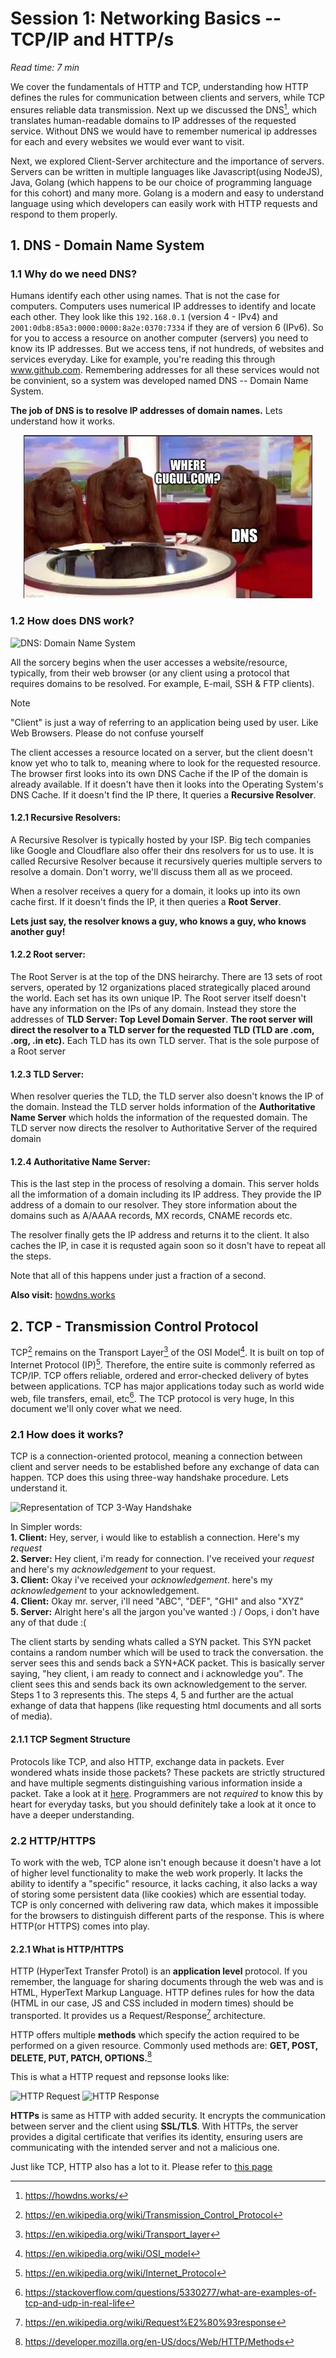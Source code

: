 # Session 1: Networking Basics -- TCP/IP and HTTP/s

*Read time: 7 min*

We cover the fundamentals of HTTP and TCP, understanding how HTTP defines the rules for communication between clients and servers, while TCP ensures reliable data transmission. Next up we discussed the DNS[^1], which translates human-readable domains to IP addresses of the requested service. Without DNS we would have to remember numerical ip addresses for each and every websites we would ever want to visit.

Next, we explored Client-Server architecture and the importance of servers. Servers can be written in multiple languages like Javascript(using NodeJS), Java, Golang (which happens to be our choice of programming language for this cohort) and many more. Golang is a modern and easy to understand language using which developers can easily work with HTTP requests and respond to them properly.

## 1. DNS - Domain Name System

### 1.1 Why do we need DNS?

Humans identify each other using names. That is not the case for computers. Computers uses numerical IP addresses to identify and locate each other. They look like this `192.168.0.1` (version 4 - IPv4) and `2001:0db8:85a3:0000:0000:8a2e:0370:7334` if they are of version 6 (IPv6). So for you to access a resource on another computer (servers) you need to know its IP addresses. But we access tens, if not hundreds, of websites and services everyday. Like for example, you're reading this through www.github.com. Remembering addresses for all these services would not be convinient, so a system was developed named DNS -- Domain Name System.

**The job of DNS is to resolve IP addresses of domain names.** Lets understand how it works.

<div align="center">
  <img src="./media/where-domain.png">
</div>

### 1.2 How does DNS work?

<picture>
  <source media="(prefers-color-scheme: dark)" srcset="./media/dns-dark.png">
  <source media="(prefers-color-scheme: light)" srcset="./media/dns-light.png">
  <img alt="DNS: Domain Name System" />
</picture>

All the sorcery begins when the user accesses a website/resource, typically, from their web browser (or any client using a protocol that requires domains to be resolved. For example, E-mail, SSH & FTP clients).

> [!NOTE]
> "Client" is just a way of referring to an application being used by user. Like Web Browsers. Please do not confuse yourself

The client accesses a resource located on a server, but the client doesn't know yet who to talk to, meaning where to look for the requested resource. The browser first looks into its own DNS Cache if the IP of the domain is already available. If it doesn't have then it looks into the Operating System's DNS Cache. If it doesn't find the IP there, It queries a **Recursive Resolver**.

#### 1.2.1 Recursive Resolvers:

A Recursive Resolver is typically hosted by your ISP. Big tech companies like Google and Cloudflare also offer their dns resolvers for us to use. It is called Recursive Resolver because it recursively queries multiple servers to resolve a domain. Don't worry, we'll discuss them all as we proceed.

When a resolver receives a query for a domain, it looks up into its own cache first. If it doesn't finds the IP, it then queries a **Root Server**.

**Lets just say, the resolver knows a guy, who knows a guy, who knows another guy!**

#### 1.2.2 Root server:

The Root Server is at the top of the DNS heirarchy. There are 13 sets of root servers, operated by 12 organizations placed strategically placed around the world. Each set has its own unique IP.
The Root server itself doesn't have any information on the IPs of any domain. Instead they store the addresses of **TLD Server: Top Level Domain Server**. **The root server will direct the resolver to a TLD server for the requested TLD (TLD are .com, .org, .in etc).** Each TLD has its own TLD server. That is the sole purpose of a Root server

#### 1.2.3 TLD Server:

When resolver queries the TLD, the TLD server also doesn't knows the IP of the domain. Instead the TLD server holds information of the **Authoritative Name Server** which holds the information of the requested domain. The TLD server now directs the resolver to Authoritative Server of the required domain

#### 1.2.4 Authoritative Name Server:

This is the last step in the process of resolving a domain. This server holds all the imformation of a domain including its IP address. They provide the IP address of a domain to our resolver. They store information about the domains such as A/AAAA records, MX records, CNAME records etc.

The resolver finally gets the IP address and returns it to the client. It also caches the IP, in case it is requsted again soon so it dosn't have to repeat all the steps.

Note that all of this happens under just a fraction of a second.

**Also visit:** [howdns.works](https://howdns.works/)

## 2. TCP - Transmission Control Protocol

TCP[^2] remains on the Transport Layer[^3] of the OSI Model[^4]. It is built on top of Internet Protocol (IP)[^5]. Therefore, the entire suite is commonly referred as TCP/IP. TCP offers reliable, ordered and error-checked delivery of bytes between applications. TCP has major applications today such as world wide web, file transfers, email, etc[^6]. The TCP protocol is very huge, In this document we'll only cover what we need.

### 2.1 How does it works?

TCP is a connection-oriented protocol, meaning a connection between client and server needs to be established before any exchange of data can happen. TCP does this using three-way handshake procedure. Lets understand it.

<picture>
  <source media="(prefers-color-scheme: dark)" srcset="./media/3wayhandshake-dark.png">
  <source media="(prefers-color-scheme: light)" srcset="./media/3wayhandshake-light.png">
  <img alt="Representation of TCP 3-Way Handshake" />
</picture>

In Simpler words: \
**1. Client:** Hey, server, i would like to establish a connection. Here's my _request_ \
**2. Server:** Hey client, i'm ready for connection. I've received your _request_ and here's my _acknowledgement_ to your request. \
**3. Client:** Okay i've received your _acknowledgement_. here's my _acknowledgement_ to your acknowledgement. \
**4. Client:** Okay mr. server, i'll need "ABC", "DEF", "GHI" and also "XYZ" \
**5. Server:** Alright here's all the jargon you've wanted :) / Oops, i don't have any of that dude :(

The client starts by sending whats called a SYN packet. This SYN packet contains a random number which will be used to track the conversation. the server sees this and sends back a SYN+ACK packet. This is basically server saying, "hey client, i am ready to connect and i acknowledge you". The client sees this and sends back its own acknowledgement to the server. \
Steps 1 to 3 represents this. The steps 4, 5 and further are the actual exhange of data that happens (like requesting html documents and all sorts of media).

#### 2.1.1 TCP Segment Structure

Protocols like TCP, and also HTTP, exchange data in packets. Ever wondered whats inside those packets? These packets are strictly structured and have multiple segments distinguishing various information inside a packet. Take a look at it [here](https://en.wikipedia.org/wiki/Transmission_Control_Protocol#TCP_segment_structure). Programmers are not _required_ to know this by heart for everyday tasks, but you should definitely take a look at it once to have a deeper understanding.

### 2.2 HTTP/HTTPS

To work with the web, TCP alone isn't enough because it doesn't have a lot of higher level functionality to make the web work properly. It lacks the ability to identify a "specific" resource, it lacks caching, it also lacks a way of storing some persistent data (like cookies) which are essential today. TCP is only concerned with delivering raw data, which makes it impossible for the browsers to distinguish different parts of the response. This is where HTTP(or HTTPS) comes into play.

#### 2.2.1 What is HTTP/HTTPS

HTTP (HyperText Transfer Protol) is an **application level** protocol. If you remember, the language for sharing documents through the web was and is HTML, HyperText Markup Language. HTTP defines rules for how the data (HTML in our case, JS and CSS included in modern times) should be transported. It provides us a Request/Response[^7] architecture.

HTTP offers multiple **methods** which specify the action required to be performed on a given resource. Commonly used methods are: **GET, POST, DELETE, PUT, PATCH, OPTIONS.**[^8]

This is what a HTTP request and repsonse looks like:

<picture>
  <source media="(prefers-color-scheme: dark)" srcset="./media/http-request-dark.png">
  <source media="(prefers-color-scheme: light)" srcset="./media/http-request-light.png">
  <img alt="HTTP Request" />
</picture>
<picture>
  <source media="(prefers-color-scheme: dark)" srcset="./media/http-response-dark.png">
  <source media="(prefers-color-scheme: light)" srcset="./media/http-response-light.png">
  <img alt="HTTP Response" />
</picture>

**HTTPs** is same as HTTP with added security. It encrypts the communication between server and the client using **SSL/TLS**. With HTTPs, the server provides a digital certificate that verifies its identity, ensuring users are communicating with the intended server and not a malicious one.

Just like TCP, HTTP also has a lot to it. Please refer to [this page](https://en.wikipedia.org/wiki/HTTP)

[^1]: https://howdns.works/
[^2]: https://en.wikipedia.org/wiki/Transmission_Control_Protocol
[^3]: https://en.wikipedia.org/wiki/Transport_layer
[^4]: https://en.wikipedia.org/wiki/OSI_model
[^5]: https://en.wikipedia.org/wiki/Internet_Protocol
[^6]: https://stackoverflow.com/questions/5330277/what-are-examples-of-tcp-and-udp-in-real-life
[^7]: https://en.wikipedia.org/wiki/Request%E2%80%93response
[^8]: https://developer.mozilla.org/en-US/docs/Web/HTTP/Methods
